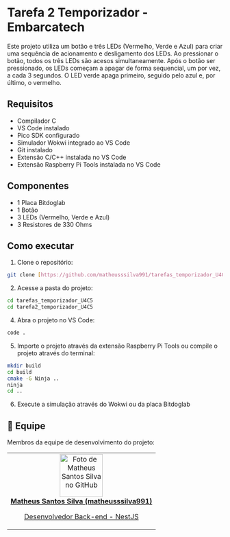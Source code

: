 # Tarefa 2 Temporizador - Embarcatech

Este projeto utiliza um botão e três LEDs (Vermelho, Verde e Azul) para criar uma sequência de acionamento e desligamento dos LEDs. Ao pressionar o botão, todos os três LEDs são acesos simultaneamente. Após o botão ser pressionado, os LEDs começam a apagar de forma sequencial, um por vez, a cada 3 segundos. O LED verde apaga primeiro, seguido pelo azul e, por último, o vermelho.

## Requisitos

- Compilador C
- VS Code instalado
- Pico SDK configurado
- Simulador Wokwi integrado ao VS Code
- Git instalado
- Extensão C/C++ instalada no VS Code
- Extensão Raspberry Pi Tools instalada no VS Code

## Componentes

- 1 Placa Bitdoglab
- 1 Botão
- 3 LEDs (Vermelho, Verde e Azul)
- 3 Resistores de 330 Ohms

## Como executar

1. Clone o repositório:

```bash
git clone [https://github.com/matheusssilva991/tarefas_temporizador_U4C5.git]
```

2. Acesse a pasta do projeto:

```bash
cd tarefas_temporizador_U4C5
cd tarefa2_temporizador_U4C5
```

4. Abra o projeto no VS Code:

```bash
code .
```

5. Importe o projeto através da extensão Raspberry Pi Tools ou compile o projeto através do terminal:

```bash
mkdir build
cd build
cmake -G Ninja ..
ninja
cd ..
```

6. Execute a simulação através do Wokwi ou da placa Bitdoglab

## 🤝 Equipe

Membros da equipe de desenvolvimento do projeto:
<table>
  <tr>
    <td align="center">
      <a href="https://github.com/matheusssilva991">
        <img src="https://github.com/matheusssilva991.png" width="100px;" alt="Foto de Matheus Santos Silva no GitHub"/><br>
        <b>Matheus Santos Silva (matheusssilva991)</b>
        <p>Desenvolvedor Back-end - NestJS</p>
      </a>
    </td>
  <tr>
</table>

